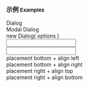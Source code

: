 ### 示例 <small>Examples</small>

<div class="bs-example bs-example-modal">
    <div class="content">
        <div bx-name="components/dialog" bx-click="open" data-content="<div class='dialog-body'>hello<div>" data-placement="bottom" data-align="left" class="btn btn-default">Dialog</div>
        <div bx-name="components/dialog" bx-click="open" data-content="<div class='dialog-body'>hello<div>" data-placement="bottom" data-align="left" data-modal="true" class="btn btn-default">Modal Dialog</div>
        <div class="btn btn-default" bx-click="oepnDialog">new Dialog( options )</div>
    </div>
</div>
<div class="bs-example bs-example-modal">
    <div class="content">
        <input id="inputTrigger" bx-name="components/dialog" bx-focusin="open" bx-focusout="close" data-content="<div class='dialog-body'>hello</div>" data-placement="right" data-align="top" data-closable="false" data-offset="{ top: -10, left: 5 }" data-width="400" type="text" class="form-control w200">
    </div>
</div>
<div class="bs-example bs-example-modal">
    <div class="content">
        <input id="inputTrigger" bx-name="components/dialog" bx-focusin="open" bx-focusout="close" bx-options="{
            content: '\
                <div class=\'dialog-header\'>\
                    <h4 class=\'dialog-title\'>Title</h4>\
                </div>\
                <div class=\'dialog-body\'>\
                    <div>Content</div>\
                </div>\
                <div class=\'dialog-footer\'>\
                    <div>Close</div>\
                </div>\
            ',
            placement: 'right',
            align: 'top',
            closable: false,
            offset: {
                top: -10, 
                left: 5
            },
            width: 400
        }" type="text" class="form-control w200">
    </div>
</div>
<div class="bs-example bs-example-modal">
    <div class="content">
        <div bx-name="components/dialog" bx-click="open" data-placement="bottom" data-align="left" data-width="300" data-content="Bad men live so that they may eat and drink, whereas good men eat and drink so that they may live." class="btn btn-default">placement bottom + align left</div>
        <div bx-name="components/dialog" bx-click="open" data-placement="bottom" data-align="right" data-width="300" data-content="Bad men live so that they may eat and drink, whereas good men eat and drink so that they may live." class="btn btn-default">placement bottom + align right</div>
    </div>
</div>
<div class="bs-example bs-example-modal">
    <div class="content">
        <div bx-name="components/dialog" bx-click="open" data-placement="right" data-align="top" data-width="300" data-content="Bad men live so that they may eat and drink, whereas good men eat and drink so that they may live." class="btn btn-default">placement right + align top</div>
        <div bx-name="components/dialog" bx-click="open" data-placement="right" data-align="bottom" data-width="300" data-content="Bad men live so that they may eat and drink, whereas good men eat and drink so that they may live." class="btn btn-default">placement right + align bottom</div>
    </div>
</div>

<script type="text/javascript">
    require(['brix/loader', 'log'], function(Loader, log) {
        Loader.boot(function() {
            var instances = Loader.query('components/dialog')
            instances.on('open.dialog close.dialog', function(event) {
                // var areYouSure = confirm('are you sure?')
                // if (!areYouSure) event.preventDefault()
                console.log(event.type, event.namespace)
            })
            // var $inputTrigger = Loader.query($('#inputTrigger'))[0]
            // $inputTrigger.on('open.dialog', function(event) {
            //     var $content = $inputTrigger.$relatedElement.find('.dialog-content')
            //     debugger
            //     Loader.load($content, 'components/spin')
            // })
        })
    })
</script>

<!-- ### 快速导航 <small>Quick Nav</small>

<div class="row">
    <div class="col-sm-4">
        <h4>Options</h4>
        <div><a href="">TODO</a></div>
        <div><a href="">TODO</a></div>
    </div>
    <div class="col-sm-4">
        <h4>Methods</h4>
        <div><a href="">TODO</a></div>
        <div><a href="">TODO</a></div>
    </div>
    <div class="col-sm-4">
        <h4>Events</h4>
        <div><a href="">TODO</a></div>
        <div><a href="">TODO</a></div>
    </div>
</div> -->

<!-- 
var Dialog = require('components/dialog')
var content = '\
    <div class="dialog-header">\
        <h4 class="dialog-title">abc</h4>\
    </div>\
'
var dialog = new Dialog({
    content: content,
    modal: true,
    left: 100,
    top: 100
})
dialog.on('open.dialog',function(){
    debugger
})
dialog.open()

// 多个浮层
var Dialog = require('components/dialog')
var _ = require('underscore')
var options = {
    modal: true,
    singleton: false,
    left: 0,
    top: 400
}

new Dialog(_.extend({}, options, {
    content: options.left += 100,
    left: options.left
}))
.on('open.dialog', function(event){
    console.log(event)
})
.on('close.dialog', function(event){
    console.log(event)
})
.open()
 -->

<!-- 

## TODO（临时记录，不属于文档）

**需求**

1. 可以通过 Loader 加载
    * DialogWrapper
2. 可以通过 new 新建 
    * var instance = new Dialog()
    * show(dialogOptions, viewName, viewOptions)
        * new Dialog( options )
        * load(view, options)
3. 单例模式
    * option singleton boolean
4. 支持加载 Magix View
    * load(view, options)
5. 支持 modal 模式
    * http://baike.baidu.com/view/3148035.htm
    * option modal boolean
6. 覆盖 JS Dialog Boxes：
    * alert       title message cancel ok
    * confirm     title message cancel ok
    * prompt      title input cancal  ok
7. 内置样式
    ```
    dialog
        dialog-dialog
            dialog-content
                dialog-header
                    dialog-title
                dialog-body
                dialog-footer
    ```
8. 复用性

    * Dialog 构造函数
        * .dialog-singleton
        * 自动加上 dialog-body
    * DialogTrigger
        * data-trigger
    * DialogView
        * open
        * hide
    * Overlay 浮层
        * Position 位置
 -->